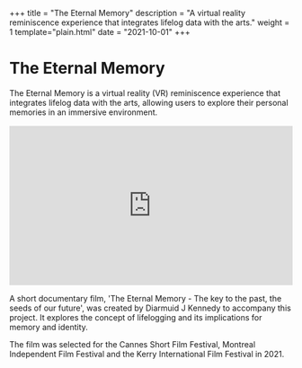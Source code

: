 +++
title = "The Eternal Memory"
description = "A virtual reality reminiscence experience that integrates lifelog data with the arts."
weight = 1
template="plain.html"
date = "2021-10-01"
+++

# The Eternal Memory

The Eternal Memory is a virtual reality (VR) reminiscence experience that integrates lifelog data with the arts, allowing users to explore their personal memories in an immersive environment.

<iframe width="560" height="315" src="https://www.youtube.com/embed/u8FGM4rq6pw" title="YouTube video player" frameborder="0" allow="accelerometer; autoplay; clipboard-write; encrypted-media; gyroscope; picture-in-picture" allowfullscreen
style="max-width: 100%; height: auto; aspect-ratio: 16/9; margin: 0 auto; display: block;
margin-bottom: 1rem; margin-top: 1rem; margin-left: auto; margin-right: auto;"
></iframe>

A short documentary film, 'The Eternal Memory - The key to the past, the seeds of our future', was created by Diarmuid J Kennedy to accompany this project. It explores the concept of lifelogging and its implications for memory and identity.

The film was selected for the Cannes Short Film Festival, Montreal Independent Film Festival and the Kerry International Film Festival in 2021.
